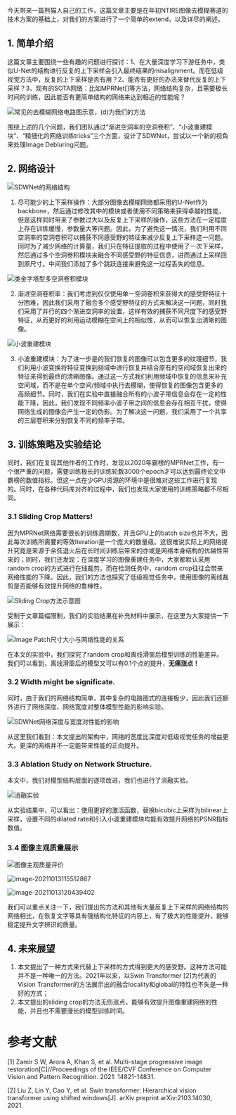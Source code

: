 今天带来一篇熊猫人自己的工作，这篇文章主要是在年初NTIRE图像去模糊赛道的技术方案的基础上，对我们的方案进行了一个简单的extend，以及详尽的阐述。



## 1. 简单介绍

这篇文章主要围绕一些有趣的问题进行探讨：1、在大量深度学习下游任务中，类似U-Net的结构进行反复的上下采样会引入最终结果的misalignment。而在低级视觉方法中，反复的上下采样是否有用？2、能否有更好的办法来替代反复的上下采样？3、现有的SOTA网络：比如MPRNet[]等方法，网络结构复杂，且需要极长时间的训练，因此能否有更简单结构的网络来达到相近的性能呢？

![常见的去模糊网络电路图示意，(d)为我们的方法](https://tva1.sinaimg.cn/large/008i3skNgy1gvl09zy8lvj60mq0onmzg02.jpg)

围绕上述的几个问题，我们团队通过“渐进空洞率的空洞卷积”、“小波重建模块”、“精细化的网络训练tricks”三个方面，设计了SDWNet，尝试以一个新的视角来处理Image Debluring问题。

## 2. 网络设计

![SDWNet的网络结构](https://tva1.sinaimg.cn/large/008i3skNgy1gvl09xhgw7j60xz0coq4m02.jpg)

1. 尽可能少的上下采样操作：大部分图像去模糊网络都采用的U-Net作为backbone，然后通过修改其中的模块或者使用不同策略来获得卓越的性能，但是这样同时带来了参数过大以及反复上下采样的操作，这些方法在一定程度上存在训练缓慢，参数量大等问题。因此，为了避免这一情况，我们利用不同空洞率的空洞卷积可以捕获不同感受野的特征来减少反复上下采样这一问题。同时为了减少网络的计算量，我们只在特征提取的过程中使用了一次下采样，然后通过多个空洞卷积模块来融合不同感受野的特征信息，进而通过上采样回到原尺寸。中间我们添加了多个跳跃连接来避免这一过程丢失的信息。


![类金字塔型多空洞卷积模块](https://tva1.sinaimg.cn/large/008i3skNgy1gvl09vplg1j60lq0k9tah02.jpg)

2. 渐进空洞卷积率：我们考虑到仅仅使用单一空洞卷积来获得大的感受野特征十分困难，因此我们采用了融合多个感受野特征的方式来解决这一问题，同时我们采用了并行的四个渐进空洞率的设置，这样有效的捕获不同尺度下的感受野特征，从而更好的利用运动模糊在空间上的相似性，从而可以恢复出清晰的图像。


![小波重建模块](https://tva1.sinaimg.cn/large/008i3skNgy1gvl09z1otjj60m00h6dhx02.jpg)

3. 小波重建模块：为了进一步是的我们恢复的图像可以包含更多的纹理细节，我们利用小波变换将特征变换到频域中进行恢复并结合原有的空间域恢复出来的特征来得到最终的清晰图像。通过这一方式我们利用频域中恢复的信息来补充空间域，而不是在单个空间/频域中执行去模糊，使得恢复的图像包含更多的高频细节。同时，我们在实验中直接融合所有的小波子带信息会存在一定的性能下降，因此，我们发现不同频率小波子带之间的信息会存在相互干扰，使得网络生成的图像会产生一定的伪影。为了解决这一问题，我们采用了一个共享的三层卷积来分别恢复不同的频率子带。


## 3. 训练策略及实验结论

同时，我们在复现其他作者的工作时，发现以2020年霸榜的MPRNet工作，有一个很严重的问题，需要训练极长的训练轮数3000个epoch才可以达到最终论文中霸榜的数值指标。但这一点在少GPU资源的环境中是很难对这些工作进行复现的。同时，在各种代码库对齐的过程中，我们也发现大家使用的训练策略都不尽相同。

### 3.1 Sliding Crop Matters!

因为MPRNet网络需要很长的训练周期数，并且GPU上的batch size也并不大，因此每次训练所需要的等效iteration是一个庞大的数量级。这很难说实际上的网络提升究竟是来源于余弦退火后在长时间训练后带来的亦或是网络本身结构的优越性带来的；同时，我们还发现：在深度学习的图像重建任务中，大家都默认采用random crop的方式进行在线裁剪。而在检测任务中，random crop往往会带来网络性能的下降。因此，我们的方法也探究了低级视觉任务中，使用图像的离线裁剪是否能够有效提升网络的鲁棒性。


![Sliding Crop方法示意图](https://tva1.sinaimg.cn/large/008i3skNgy1gvl09tb1o7j60lw0dqq4p02.jpg)



受制于文章篇幅限制，我们的实验结果在补充材料中展示，在这里为大家提供一下展示：

![Image Patch尺寸大小与网络性能的关系](https://tva1.sinaimg.cn/large/008i3skNgy1gvl09tsiqtj60ey05k0tb02.jpg)

在本文的实验中，我们探究了random crop和离线滑窗后模型训练的性能差异。我们可以看到，离线滑窗后的模型又可以有0.1个点的提升，**无痛涨点！**

### 3.2 Width might be significate. 

同时，由于我们的网络结构简单，其中复杂的电路图式的连接极少，因此我们还额外进行了网络深度、网络宽度对整体模型性能的影响实验。

![SDWNet网络深度与宽度对性能的影响](https://tva1.sinaimg.cn/large/008i3skNgy1gvl09sjrr8j60zl0gj76j02.jpg)

从这里我们看到：本文提出的架构中，网络的宽度比深度对低级视觉任务的增益更大。更深的网络并不一定能带来性能的正向提升。

### 3.3 Ablation Study on Network Structure.

本文中，我们对模型结构层面的逐项改进，我们也进行了消融实验。

![消融实验](https://tva1.sinaimg.cn/large/008i3skNgy1gvl09u4xekj60nh09tmy502.jpg)

从实验结果中，可以看出：使用更好的激活函数，替换bicubic上采样为bilinear上采样，设置不同的dilated rate和引入小波重建模块均能有效提升网络的PSNR指标数值。

### 3.4 图像主观质量展示

![图像主观质量评价](https://tva1.sinaimg.cn/large/008i3skNgy1gvl09yg8t5j613x0chdiz02.jpg)

![image-20211013115512867](https://tva1.sinaimg.cn/large/008i3skNgy1gvl09uuwulj613l0cpn0202.jpg)

![image-20211013120439402](https://tva1.sinaimg.cn/large/008i3skNgy1gvl09wmundj60tk0j5tce02.jpg)

我们可以重点关注一下，我们提出的方法和其他有大量反复上下采样的网络结构的网络相比，在恢复文字等具有强结构化特征的内容上，有了极大的性能提升，能够稳定提升文字辨识的质量。

## 4. 未来展望

1. 本文提出了一种方式来代替上下采样的方式得到更大的感受野。这种方法可能并不是一种唯一的方法。2021年以来，以Swin Transformer [2]为代表的Vision Transformer的方法展示出的融合locality和global的特性也不失是一种好的方式；
2. 本文提出的sliding crop的方法无伤涨点，能够有效提升图像重建网络的性能，并且也不需要漫长的模型训练时间。



# 参考文献

[1] Zamir S W, Arora A, Khan S, et al. Multi-stage progressive image restoration[C]//Proceedings of the IEEE/CVF Conference on Computer Vision and Pattern Recognition. 2021: 14821-14831.

[2] Liu Z, Lin Y, Cao Y, et al. Swin transformer: Hierarchical vision transformer using shifted windows[J]. arXiv preprint arXiv:2103.14030, 2021.


